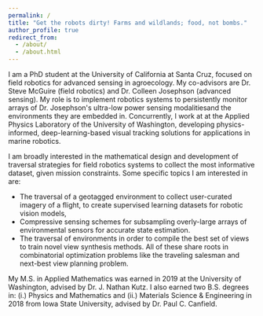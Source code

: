 ```yaml
---
permalink: /
title: "Get the robots dirty! Farms and wildlands; food, not bombs."
author_profile: true
redirect_from:
  - /about/
  - /about.html
---
```


I am a PhD student at the University of California at Santa Cruz, focused on field robotics for advanced sensing in agroecology.
My co-advisors are Dr. Steve McGuire (field robotics) and Dr. Colleen Josephson (advanced sensing).
My role is to implement robotics systems to persistently monitor arrays of Dr. Josephson's ultra-low power sensing modalitiesand the environments they are embedded in.
Concurrently, I work at at the Applied Physics Laboratory of the University of Washington,
developing physics-informed, deep-learning-based visual tracking solutions for applications in marine robotics.

I am broadly interested in the mathematical design and development of traversal strategies for field robotics systems to collect the most informative dataset, given mission constraints.
Some specific topics I am interested in are:
+ The traversal of a geotagged environment to collect user-curated imagery of a flight, to create supervised learning datasets for robotic vision models,
+ Compressive sensing schemes for subsampling overly-large arrays of environmental sensors for accurate state estimation.
+ The traversal of environments in order to compile the best set of views to train novel view synthesis methods.
All of these share roots in combinatorial optimization problems like the traveling salesman and next-best view planning problem.

My M.S. in Applied Mathematics was earned in 2019 at the University of Washington, advised by Dr. J. Nathan Kutz.
I also earned two B.S. degrees in: (i.) Physics and Mathematics and (ii.) Materials Science & Engineering in 2018 from Iowa State University, advised by Dr. Paul C. Canfield.
